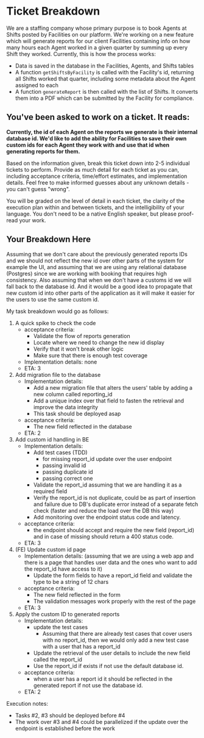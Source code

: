 # Ticket Breakdown
We are a staffing company whose primary purpose is to book Agents at Shifts posted by Facilities on our platform. We're working on a new feature which will generate reports for our client Facilities containing info on how many hours each Agent worked in a given quarter by summing up every Shift they worked. Currently, this is how the process works:

- Data is saved in the database in the Facilities, Agents, and Shifts tables
- A function `getShiftsByFacility` is called with the Facility's id, returning all Shifts worked that quarter, including some metadata about the Agent assigned to each
- A function `generateReport` is then called with the list of Shifts. It converts them into a PDF which can be submitted by the Facility for compliance.

## You've been asked to work on a ticket. It reads:

**Currently, the id of each Agent on the reports we generate is their internal database id. We'd like to add the ability for Facilities to save their own custom ids for each Agent they work with and use that id when generating reports for them.**


Based on the information given, break this ticket down into 2-5 individual tickets to perform. Provide as much detail for each ticket as you can, including acceptance criteria, time/effort estimates, and implementation details. Feel free to make informed guesses about any unknown details - you can't guess "wrong".


You will be graded on the level of detail in each ticket, the clarity of the execution plan within and between tickets, and the intelligibility of your language. You don't need to be a native English speaker, but please proof-read your work.

## Your Breakdown Here
Assuming that we don't care about the previously generated reports IDs and we should not reflect the new id over other parts of the system for example the UI, and assuming that we are using any relational database (Postgres) since we are working with booking that requires high consistency.
Also assuming that when we don't have a customs id we will fall back to the database id.
And it would be a good idea to propagate that new custom id into other parts of the application as it will make it easier for the users to use the same custom id.

My task breakdown would go as follows:
1. A quick spike to check the code
    * acceptance criteria:
        * Validate the flow of reports generation
        * Locate where we need to change the new id display
        * Verify that it won't break other logic
        * Make sure that there is enough test coverage
    * Implementation details: none
    * ETA: 3
2. Add migration file to the database
    * Implementation details:
        * Add a new migration file that alters the users' table by adding a new column called reporting_id
        * Add a unique index over that field to fasten the retrieval and improve the data integrity
        * This task should be deployed asap
    * acceptance criteria:
        * The new field reflected in the database
    * ETA: 2
3. Add custom id handling in BE
    * Implementation details:
        * Add test cases (TDD)
            * for missing report_id update over the user endpoint
            * passing invalid id
            * passing duplicate id
            * passing correct one
        * Validate the report_id assuming that we are handling it as a required field
        * Verify the report_id is not duplicate, could be as part of insertion and failure due to DB's duplicate error instead of a separate fetch check (faster and reduce the load over the DB this way)
        * Add monitoring over the endpoint status code and latency.
    * acceptance criteria:
        * the endpoint should accept and require the new field (report_id) and in case of missing should return a 400 status code.
    * ETA: 3
4. (FE) Update custom id page
    * Implementation details: (assuming that we are using a web app and there is a page that handles user data and the ones who want to add the report_id have access to it)
        * Update the form fields to have a report_id field and validate the type to be a string of 12 chars
    * acceptance criteria:
        * The new field reflected in the form
        * The validation messages work properly with the rest of the page
    * ETA: 3
5. Apply the custom ID to generated reports
    * Implementation details:
        * update the test cases
            * Assuming that there are already test cases that cover users with no report_id, then we would only add a new test case with a user that has a report_id
        * Update the retrieval of the user details to include the new field called the report_id
        * Use the report_id if exists if not use the default database id.
    * acceptance criteria:
        * when a user has a report id it should be reflected in the generated report if not use the database id.
    * ETA: 2

Execution notes:
*  Tasks #2, #3 should be deployed before #4
*  The work over #3 and #4 could be parallelized if the update over the endpoint is established before the work
